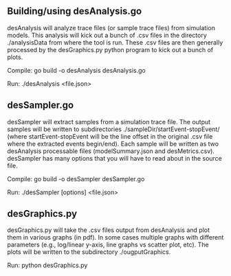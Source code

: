 ## Building/using desAnalysis.go

desAnalysis will analyze trace files (or sample trace files) from simulation models.  This analysis
will kick out a bunch of .csv files in the directory ./analysisData from where the tool is run.
These .csv files are then generally processed by the desGraphics.py python program to kick out a
bunch of plots.

Compile:
  go build -o desAnalysis desAnalysis.go

Run:
  ./desAnalysis <file.json>

## desSampler.go

desSampler will extract samples from a simulation trace file.  The output samples will be written to
subdirectories ./sampleDir/startEvent-stopEvent/ (where startEvent-stopEvent will be the line offset
in the original .csv file where the extracted events begin/end).  Each sample will be written as two
desAnalysis processable files (modelSummary.json and desMetrics.csv).  desSampler has many options
that you will have to read about in the source file.

Compile:
  go build -o desSampler desSampler.go

Run:
  ./desSampler [options] <file.json>


## desGraphics.py

desGraphics.py will take the .csv files output from desAnalysis and plot them in various graphs (in
pdf).  In some cases multiple graphs with different parameters (e.g., log/linear y-axis, line graphs
vs scatter plot, etc).  The plots will be written to the subdirectory ./ougputGraphics.

Run:
  python desGraphics.py

